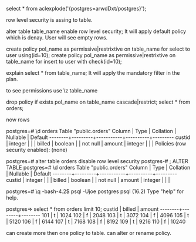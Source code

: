 select * from aclexplode('{postgres=arwdDxt/postgres}');

row level security is assing to table.

alter table table_name enable row level security;
It will apply default policy which is denay. User will see empty rows.

create policy pol_name as permissive|restrixtive on table_name for select to user using(id=10);
create policy pol_name as permissive|restrixtive on table_name for insert to user with check(id=10);

explain select * from table_name;
It will apply the mandatory filter in the plan.

to see permissions use
\z table_name

drop policy if exists pol_name on table_name cascade|restrict;
select * from orders;

now rows

postgres=# \d orders
               Table "public.orders"
 Column |  Type   | Collation | Nullable | Default
--------+---------+-----------+----------+---------
 custid | integer |           |          |
 billed | boolean |           | not null |
 amount | integer |           |          |
Policies (row security enabled): (none)

postgres=# alter table orders disable row level security
postgres-# ;
ALTER TABLE
postgres=# \d orders
               Table "public.orders"
 Column |  Type   | Collation | Nullable | Default
--------+---------+-----------+----------+---------
 custid | integer |           |          |
 billed | boolean |           | not null |
 amount | integer |           |          |

postgres=# \q
-bash-4.2$ psql -Ujoe postgres
psql (16.2)
Type "help" for help.

postgres=> select * from orders limit 10;
 custid | billed | amount
--------+--------+--------
    101 | t      |   1024
    102 | f      |   2048
    103 | t      |   3072
    104 | f      |   4096
    105 | t      |   5120
    106 | f      |   6144
    107 | t      |   7168
    108 | f      |   8192
    109 | t      |   9216
    110 | f      |  10240


can create more then one policy to table.
can alter or rename policy.

